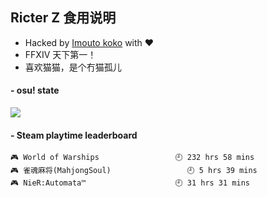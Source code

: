## Ricter Z 食用说明
- Hacked by [Imouto koko](https://osu.ppy.sh/users/7679162) with ❤️
- FFXIV 天下第一！
- 喜欢猫猫，是个冇猫孤儿

#### - osu! state
![](http://97.64.19.89:8080/api/v1/stat/4448675?2)

<!-- steam-box start -->
#### - Steam playtime leaderboard
```text
🎮 World of Warships                 🕘 232 hrs 58 mins
🎮 雀魂麻将(MahjongSoul)                 🕘 5 hrs 39 mins
🎮 NieR:Automata™                    🕘 31 hrs 31 mins
```
<!-- Powered by https://github.com/YouEclipse/steam-box . -->
<!-- steam-box end -->
